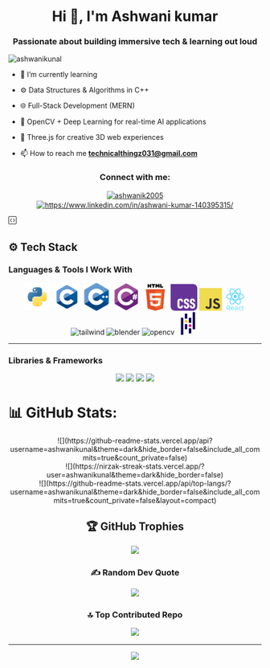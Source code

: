 <h1 align="center">Hi 👋, I'm Ashwani kumar</h1>
<h3 align="center">Passionate about building immersive tech & learning out loud</h3>

<p align="left"> <img src="https://komarev.com/ghpvc/?username=ashwanikunal&label=Profile%20views&color=0e75b6&style=flat" alt="ashwanikunal" /> </p>


- 🔭 I’m currently learning 
-  ⚙️ Data Structures & Algorithms in C++ 
-  🌐 Full-Stack Development (MERN)
- 🧠 OpenCV + Deep Learning for real-time AI applications
- 📸 Three.js for creative 3D web experiences

- 📫 How to reach me **technicalthingz031@gmail.com**

<h3 align="center">Connect with me:</h3>
<p align="center">
<a href="https://twitter.com/ashwanik2005" target="blank"><img align="center" src="https://raw.githubusercontent.com/rahuldkjain/github-profile-readme-generator/master/src/images/icons/Social/twitter.svg" alt="ashwanik2005" height="30" width="40" /></a>
<a href="https://linkedin.com/in/https://www.linkedin.com/in/ashwani-kumar-140395315/" target="blank"><img align="center" src="https://raw.githubusercontent.com/rahuldkjain/github-profile-readme-generator/master/src/images/icons/Social/linked-in-alt.svg" alt="https://www.linkedin.com/in/ashwani-kumar-140395315/" height="30" width="40" /></a>
</p>
<a href="https://leetcode.com/u/rcy0OKho3E/" target="blank"><svg xmlns="http://www.w3.org/2000/svg" width="16" height="16" fill="currentColor" class="bi bi-code-square" viewBox="0 0 16 16">
  <path d="M14 1a1 1 0 0 1 1 1v12a1 1 0 0 1-1 1H2a1 1 0 0 1-1-1V2a1 1 0 0 1 1-1zM2 0a2 2 0 0 0-2 2v12a2 2 0 0 0 2 2h12a2 2 0 0 0 2-2V2a2 2 0 0 0-2-2z"/>
  <path d="M6.854 4.646a.5.5 0 0 1 0 .708L4.207 8l2.647 2.646a.5.5 0 0 1-.708.708l-3-3a.5.5 0 0 1 0-.708l3-3a.5.5 0 0 1 .708 0m2.292 0a.5.5 0 0 0 0 .708L11.793 8l-2.647 2.646a.5.5 0 0 0 .708.708l3-3a.5.5 0 0 0 0-.708l-3-3a.5.5 0 0 0-.708 0"/>
</svg></a>

## ⚙️ Tech Stack

### Languages & Tools I Work With

<div align="center">
  <img height="55" alt="python" src="https://raw.githubusercontent.com/github/explore/main/topics/python/python.png">
  <img height="55" alt="c" src="https://raw.githubusercontent.com/github/explore/main/topics/c/c.png">
  <img height="55" alt="c++" src="https://raw.githubusercontent.com/devicons/devicon/master/icons/cplusplus/cplusplus-original.svg">
  <img height="55" alt="csharp" src="https://raw.githubusercontent.com/devicons/devicon/master/icons/csharp/csharp-original.svg">
  <img height="53" alt="html" src="https://raw.githubusercontent.com/github/explore/main/topics/html/html.png">
  <img height="53" alt="css" src="https://raw.githubusercontent.com/github/explore/main/topics/css/css.png"> 
  <img height="45" alt="js" src="https://raw.githubusercontent.com/github/explore/main/topics/javascript/javascript.png">
  <img height="45" alt="react" src="https://raw.githubusercontent.com/devicons/devicon/master/icons/react/react-original-wordmark.svg">
  <img height="45" alt="tailwind" src="https://www.vectorlogo.zone/logos/tailwindcss/tailwindcss-icon.svg">
  <img height="45" alt="blender" src="https://download.blender.org/branding/community/blender_community_badge_white.svg">
  <img height="45" alt="opencv" src="https://www.vectorlogo.zone/logos/opencv/opencv-icon.svg">
  <img height="45" alt="pandas" src="https://raw.githubusercontent.com/devicons/devicon/master/icons/pandas/pandas-original.svg">
</div>

---

### Libraries & Frameworks

<div align="center">

  <img src="https://img.shields.io/badge/React-royalblue.svg?style=for-the-badge&logo=React&logoColor=white" />
  <img src="https://img.shields.io/badge/TailwindCSS-royalblue.svg?style=for-the-badge&logo=TailwindCSS&logoColor=white" />
  <img src="https://img.shields.io/badge/OpenCV-royalblue.svg?style=for-the-badge&logo=OpenCV&logoColor=white" />
  <img src="https://img.shields.io/badge/Blender-royalblue.svg?style=for-the-badge&logo=Blender&logoColor=white" />

</div>


# 📊 GitHub Stats:
<div align = "center">
![](https://github-readme-stats.vercel.app/api?username=ashwanikunal&theme=dark&hide_border=false&include_all_commits=true&count_private=false)<br/>
![](https://nirzak-streak-stats.vercel.app/?user=ashwanikunal&theme=dark&hide_border=false)<br/>
![](https://github-readme-stats.vercel.app/api/top-langs/?username=ashwanikunal&theme=dark&hide_border=false&include_all_commits=true&count_private=false&layout=compact)

## 🏆 GitHub Trophies
![](https://github-profile-trophy.vercel.app/?username=ashwanikunal&theme=radical&no-frame=false&no-bg=true&margin-w=4)

### ✍️ Random Dev Quote
![](https://quotes-github-readme.vercel.app/api?type=horizontal&theme=radical)

### 🔝 Top Contributed Repo
![](https://github-contributor-stats.vercel.app/api?username=ashwanikunal&limit=5&theme=dark&combine_all_yearly_contributions=true)

---
[![](https://visitcount.itsvg.in/api?id=ashwanikunal&icon=0&color=0)](https://visitcount.itsvg.in)

<!-- Proudly created with GPRM ( https://gprm.itsvg.in ) -->
</div>
